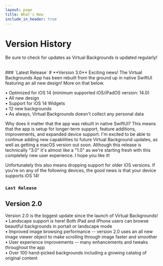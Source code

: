 ```yaml
---
layout: page
title: What's New
include_in_header: true
---
```


# Version History
Be sure to check for updates as Virtual Backgrounds is updated regularly!

<br>
### `Latest Release`
# **Version 3.0**
Exciting news! The Virtual Backgrounds App has been rebuilt from the ground up in native SwiftUI featuring an all new design! More on that below.<br>

• Optimized for iOS 14 (minimum supported iOS/iPadOS version: 14.0)<br>
• All new design<br>
• Support for iOS 14 Widgets<br>
• 12 new backgrounds<br>
• As always, Virtual Backgrounds doesn't collect any personal data<br>

Why does it matter that the app was rebuilt in native SwiftUI? This means that the app is setup for longer-term support, feature additions, improvements, and expanded device support. I'm excited to be able to continue adding new capabilities to future Virtual Background updates, as well as getting a macOS version out soon. 
Although this release is technically "3.0" it's almost like a "1.0" as we're starting fresh with this completely new user experience. I hope you like it!

Unfortunately this also means dropping support for older iOS versions. If you're on any of the following devices, the good news is that your device supports iOS 14!<br>


### `Last Release`
## **Version 2.0**
Version 2.0 is the biggest update since the launch of Virtual Backgrounds!<br>
• Landscape support is here! Both iPad and iPhone users can browse beautiful backgrounds in portait or landscape mode<br>
• Improved image browsing performance -- version 2.0 uses an all new image viewer object to make scrolling through image faster and smoother<br>
• User experience improvements -- many enhancements and tweaks throughout the app<br>
• Over 100 hand-picked backgrounds including a growing catalog of original content<br>
